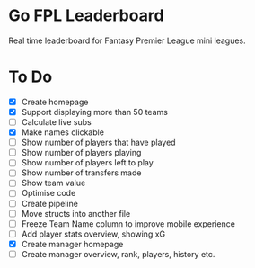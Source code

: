 # Go FPL Leaderboard
Real time leaderboard for Fantasy Premier League mini leagues.

# To Do
- [x] Create homepage
- [x] Support displaying more than 50 teams
- [ ] Calculate live subs
- [x] Make names clickable
- [ ] Show number of players that have played
- [ ] Show number of players playing
- [ ] Show number of players left to play
- [ ] Show number of transfers made
- [ ] Show team value
- [ ] Optimise code
- [ ] Create pipeline
- [ ] Move structs into another file
- [ ] Freeze Team Name column to improve mobile experience
- [ ] Add player stats overview, showing xG
- [x] Create manager homepage
- [ ] Create manager overview, rank, players, history etc.
